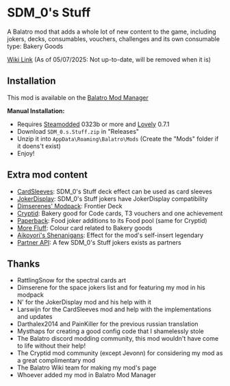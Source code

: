 # SDM_0's Stuff

A Balatro mod that adds a whole lot of new content to the game, including jokers, decks, consumables, vouchers, challenges and its own consumable type: Bakery Goods

[Wiki Link](https://balatromods.miraheze.org/wiki/SDM_0%27s_Stuff) (As of 05/07/2025: Not up-to-date, will be removed when it is)

## Installation
This mod is available on the [Balatro Mod Manager](https://github.com/skyline69/balatro-mod-manager)

__Manual Installation:__
- Requires [Steamodded](https://github.com/Steamopollys/Steamodded/) 0323b or more and [Lovely](https://github.com/ethangreen-dev/lovely-injector) 0.7.1
- Download `SDM_0.s.Stuff.zip` in "Releases"
- Unzip it into `AppData\Roaming\Balatro\Mods` (Create the "Mods" folder if it doens't exist)
- Enjoy!

## Extra mod content
 - [CardSleeves](https://github.com/larswijn/CardSleeves): SDM_0's Stuff deck effect can be used as card sleeves
 - [JokerDisplay](https://github.com/nh6574/JokerDisplay): SDM_0's Stuff jokers have JokerDisplay compatibility
 - [Dimserenes' Modpack](https://github.com/Dimserene/Dimserenes-Modpack): Frontier Deck
 - [Cryptid](https://github.com/SpectralPack/Cryptid): Bakery good for Code cards, T3 vouchers and one achievement
 - [Paperback](https://github.com/Balatro-Paperback/paperback): Food joker additions to its Food pool (same for Cryptid)
 - [More Fluff](https://github.com/notmario/MoreFluff): Colour card related to Bakery goods
 - [Aikoyori's Shenanigans](https://github.com/Aikoyori/Balatro-Aikoyoris-Shenanigans): Effect for the mod's self-insert legendary
 - [Partner API](https://github.com/Icecanno/Partner-API): A few SDM_0's Stuff jokers exists as partners

## Thanks
- RattlingSnow for the spectral cards art
- Dimserene for the space jokers list and for featuring my mod in his modpack
- N' for the JokerDisplay mod and his help with it
- Larswijn for the CardSleeves mod and help with the implementations and updates
- Darthalex2014 and PainKiller for the previous russian translation
- Mysthaps for creating a good config code that I shamelessly stole
- The Balatro discord modding community, this mod wouldn't have come to life without their help!
- The Cryptid mod community (except Jevonn) for considering my mod as a great complimentary mod
- The Balatro Wiki team for making my mod's page
- Whoever added my mod in Balatro Mod Manager
